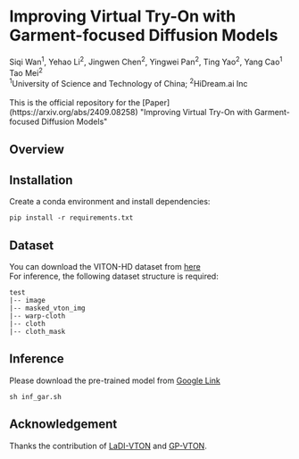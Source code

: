 

<h1>Improving Virtual Try-On with Garment-focused Diffusion Models</h1>
<div>
    <a>Siqi Wan</a><sup>1</sup>,
    <a>Yehao Li</a><sup>2</sup>,
    <a>Jingwen Chen</a><sup>2</sup>,
    <a>Yingwei Pan</a><sup>2</sup>,
    <a>Ting Yao</a><sup>2</sup>,
    <a>Yang Cao</a><sup>1</sup>
    <a>Tao Mei</a><sup>2</sup>
</div>
<div>
    <sup>1</sup>University of Science and Technology of China; <sup>2</sup>HiDream.ai Inc
</div>
</br>
This is the official repository for the [Paper](https://arxiv.org/abs/2409.08258) "Improving Virtual Try-On with Garment-focused Diffusion Models"

## Overview


## Installation
Create a conda environment and install dependencies:
```
pip install -r requirements.txt
```
## Dataset
You can download the VITON-HD dataset from [here](https://github.com/xiezhy6/GP-VTON) <br>
For inference, the following dataset structure is required: <br>
```
test
|-- image
|-- masked_vton_img 
|-- warp-cloth
|-- cloth
|-- cloth_mask
```
## Inference
Please download the pre-trained model from [Google Link](https://drive.google.com/drive/folders/1rXnxHwG-OrDtm-c58OuhYj0m4dwGaYYE?usp=drive_link)
```
sh inf_gar.sh
```
## Acknowledgement
Thanks the contribution of [LaDI-VTON](https://github.com/miccunifi/ladi-vton) and [GP-VTON](https://github.com/xiezhy6/GP-VTON).
